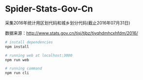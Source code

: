 # Spider-Stats-Gov-Cn

采集2016年统计用区划代码和城乡划分代码(截止2016年07月31日)

数据来源：http://www.stats.gov.cn/tjsj/tjbz/tjyqhdmhcxhfdm/2016/


``` bash
# install dependencies
npm install

# running web at localhost:3000
npm run web

# running command
npm run cli
```
